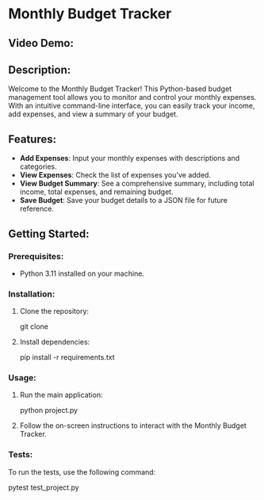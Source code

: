 # Monthly Budget Tracker

## Video Demo:

## Description:
Welcome to the Monthly Budget Tracker! This Python-based budget management tool allows you to monitor and control your monthly expenses. With an intuitive command-line interface, you can easily track your income, add expenses, and view a summary of your budget.

## Features:

- **Add Expenses**: Input your monthly expenses with descriptions and categories.
- **View Expenses**: Check the list of expenses you've added.
- **View Budget Summary**: See a comprehensive summary, including total income, total expenses, and remaining budget.
- **Save Budget**: Save your budget details to a JSON file for future reference.

## Getting Started:

### Prerequisites:
- Python 3.11 installed on your machine.

### Installation:

1. Clone the repository:

   
   git clone 


   

2. Install dependencies:

   
   pip install -r requirements.txt
   


### Usage:

1. Run the main application:

   
   python project.py
   

2. Follow the on-screen instructions to interact with the Monthly Budget Tracker.

### Tests:

To run the tests, use the following command:

pytest test_project.py


